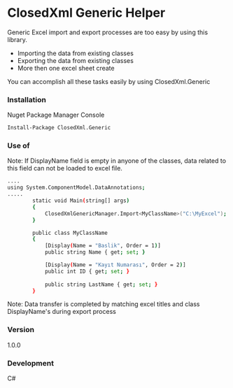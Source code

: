 # ClosedXml Generic Helper
 
Generic Excel import and export processes are too easy by using this library. 

- Importing the data from existing classes
- Exporting the data from existing classes
- More then one excel sheet create 

You can accomplish all these tasks easily by using ClosedXml.Generic
 
### Installation

Nuget Package Manager Console

```sh
Install-Package ClosedXml.Generic
```
### Use of
Note: If DisplayName field is empty in anyone of the classes, data related to this field can not be loaded to excel file.

```sh
....
using System.ComponentModel.DataAnnotations;
..... 
        static void Main(string[] args)
        {
            ClosedXmlGenericManager.Import<MyClassName>("C:\MyExcel");
        } 

        public class MyClassName
        {
            [Display(Name = "Baslik", Order = 1)]
            public string Name { get; set; }

            [Display(Name = "Kayıt Numarası", Order = 2)]
            public int ID { get; set; }
 
            public string LastName { get; set; }
        }
```

Note: Data transfer is completed by matching excel titles and class DisplayName's during export process
 
### Version

1.0.0

### Development

C#
  
